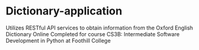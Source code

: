# Dictionary-application
Utilizes RESTful API services to obtain information from the Oxford English Dictionary Online
Completed for course CS3B: Intermediate Software Development in Python at Foothill College
